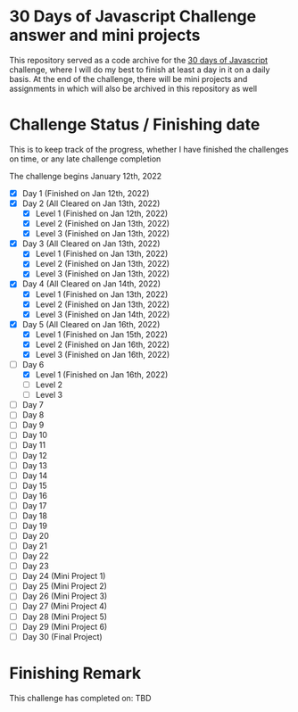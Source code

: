 # 30 Days of Javascript Challenge answer and mini projects
This repository served as a code archive for the [30 days of Javascript](https://github.com/Asabeneh/30-Days-Of-JavaScript) challenge, where I will do my best to finish at least a day in it on a daily basis. At the end of the challenge, there will be mini projects and assignments in which will also be archived in this repository as well
# Challenge Status / Finishing date
This is to keep track of the progress, whether I have finished the challenges on time, or any late challenge completion

The challenge begins January 12th, 2022

- [x] Day 1 (Finished on Jan 12th, 2022)
- [x] Day 2 (All Cleared on Jan 13th, 2022)
	- [x] Level 1 (Finished on Jan 12th, 2022)
	- [x] Level 2 (Finished on Jan 13th, 2022)
	- [x] Level 3 (Finished on Jan 13th, 2022)
- [x] Day 3 (All Cleared on Jan 13th, 2022)
	- [x] Level 1 (Finished on Jan 13th, 2022)
	- [x] Level 2 (Finished on Jan 13th, 2022)
	- [x] Level 3 (Finished on Jan 13th, 2022)
- [x] Day 4 (All Cleared on Jan 14th, 2022)
	- [x] Level 1 (Finished on Jan 13th, 2022)
	- [x] Level 2 (Finished on Jan 13th, 2022)
	- [x] Level 3 (Finished on Jan 14th, 2022)
- [x] Day 5 (All Cleared on Jan 16th, 2022)
	- [x] Level 1 (Finished on Jan 15th, 2022)
	- [x] Level 2 (Finished on Jan 16th, 2022)
	- [x] Level 3 (Finished on Jan 16th, 2022)
- [ ] Day 6
	- [x] Level 1 (Finished on Jan 16th, 2022)
	- [ ] Level 2 
	- [ ] Level 3 
- [ ] Day 7
- [ ] Day 8
- [ ] Day 9
- [ ] Day 10
- [ ] Day 11
- [ ] Day 12
- [ ] Day 13
- [ ] Day 14
- [ ] Day 15
- [ ] Day 16
- [ ] Day 17
- [ ] Day 18
- [ ] Day 19
- [ ] Day 20
- [ ] Day 21
- [ ] Day 22
- [ ] Day 23
- [ ] Day 24 (Mini Project 1)
- [ ] Day 25 (Mini Project 2)
- [ ] Day 26 (Mini Project 3)
- [ ] Day 27 (Mini Project 4)
- [ ] Day 28 (Mini Project 5)
- [ ] Day 29 (Mini Project 6)
- [ ] Day 30 (Final Project)

# Finishing Remark
This challenge has completed on: TBD